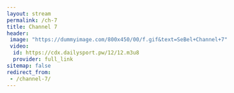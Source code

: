 ```yaml
---
layout: stream
permalink: /ch-7
title: Channel 7
header:
 image: "https://dummyimage.com/800x450/00/f.gif&text=SeBel+Channel+7"
 video:
  id: https://cdx.dailysport.pw/12/12.m3u8
  provider: full_link
sitemap: false
redirect_from:
 - /channel-7/
---
```

<style>h1#page-title{display:none;height:0;visibility:hidden;!important</style>

